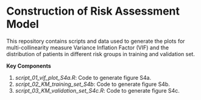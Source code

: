 # **Construction of Risk Assessment Model**

This repository contains scripts and data used to generate the plots for multi-collinearity measure Variance Inflation Factor (VIF) and the distribution of patients in different risk groups in training and validation set.

**Key Components**

1. *script_01_vif_plot_S4a.R*: Code to generate figure S4a.
2. *script_02_KM_training_set_S4b*: Code to generate figure S4b.
3. *script_03_KM_validation_set_S4c.R*: Code to generate figure S4c.
